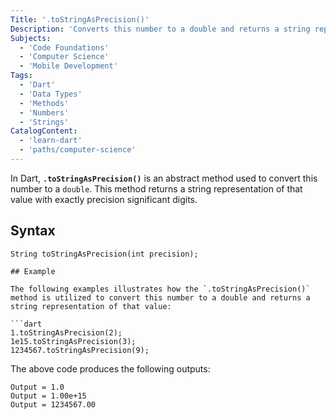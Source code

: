 ```yaml
---
Title: '.toStringAsPrecision()'
Description: 'Converts this number to a double and returns a string representation of that value.'
Subjects:
  - 'Code Foundations'
  - 'Computer Science'
  - 'Mobile Development'
Tags:
  - 'Dart'
  - 'Data Types'
  - 'Methods'
  - 'Numbers'
  - 'Strings'
CatalogContent:
  - 'learn-dart'
  - 'paths/computer-science'
---
```


In Dart, **`.toStringAsPrecision()`** is an abstract method used to convert this number to a `double`. This method returns a string representation of that value with exactly precision significant digits.

## Syntax

```pseudo
String toStringAsPrecision(int precision);

## Example

The following examples illustrates how the `.toStringAsPrecision()` method is utilized to convert this number to a double and returns a string representation of that value:

```dart
1.toStringAsPrecision(2);
1e15.toStringAsPrecision(3);
1234567.toStringAsPrecision(9); 
```

The above code produces the following outputs:

```shell
Output = 1.0
Output = 1.00e+15
Output = 1234567.00
```